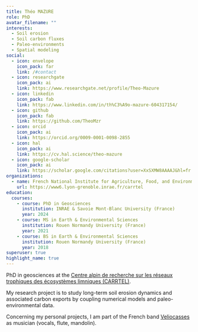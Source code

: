 ```yaml
---
title: Théo MAZURE
role: PhD
avatar_filename: ""
interests:
  - Soil erosion
  - Soil carbon fluxes
  - Paleo-environments
  - Spatial modeling
social:
  - icon: envelope
    icon_pack: far
    link: /#contact
  - icon: researchgate
    icon_pack: ai
    link: https://www.researchgate.net/profile/Theo-Mazure
  - icon: linkedin
    icon_pack: fab
    link: https://www.linkedin.com/in/th%C3%A9o-mazure-604317154/
  - icon: github
    icon_pack: fab
    link: https://github.com/TheoMzr
  - icon: orcid
    icon_pack: ai
    link: https://orcid.org/0009-0001-0098-2855
  - icon: hal
    icon_pack: ai
    link: https://cv.hal.science/theo-mazure
  - icon: google-scholar
    icon_pack: ai
    link: https://scholar.google.com/citations?user=XxSXMW8AAAAJ&hl=fr
organizations:
  - name: French National Institute for Agriculture, Food, and Environment (INRAE)
    url: https://www6.lyon-grenoble.inrae.fr/carrtel
education:
  courses:
    - course: PhD in Geosciences
      institution: INRAE & Savoie Mont-Blanc University (France)
      year: 2024
    - course: MS in Earth & Environmental Sciences
      institution: Rouen Normandy University (France)
      year: 2021
    - course: BS in Earth & Environmental Sciences
      institution: Rouen Normandy University (France)
      year: 2018
superuser: true
highlight_name: true
---
```

PhD in geosciences at the [Centre alpin de recherche sur les réseaux trophiques des écosystèmes limniques (CARRTEL)](https://www6.lyon-grenoble.inrae.fr/carrtel).

My research project is to study long-term soil erosion dynamics and associated carbon exports by coupling numerical models and paleo-environmental data.

Concerning my personal projects, I am part of the French band [Veliocasses](https://veliocasses.bandcamp.com/album/seluanos-bona-ep) as musician (vocals, flute, mandolin).
